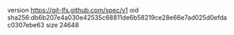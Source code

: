 version https://git-lfs.github.com/spec/v1
oid sha256:db6b207e4a030e42535c68811de6b58219ce28e66e7ad025d0efdac0307ebe63
size 24648
